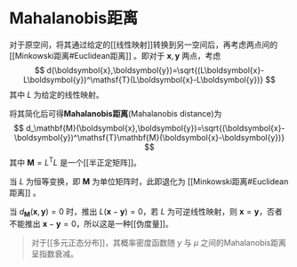# Mahalanobis距离

对于原空间，将其通过给定的[[线性映射]]转换到另一空间后，再考虑两点间的 [[Minkowski距离#Euclidean距离]] 。即对于 $\mathbf{x},\mathbf{y}$ 两点，考虑
$$ d(\boldsymbol{x},\boldsymbol{y})=\sqrt{(L\boldsymbol{x}-L\boldsymbol{y})^\mathsf{T}(L\boldsymbol{x}-L\boldsymbol{y})} $$
其中 $L$ 为给定的线性映射。

将其简化后可得**Mahalanobis距离**(Mahalanobis distance)为
$$ d_\mathbf{M}(\boldsymbol{x},\boldsymbol{y})=\sqrt{(\boldsymbol{x}-\boldsymbol{y})^\mathsf{T}\mathbf{M}(\boldsymbol{x}-\boldsymbol{y})} $$
其中 $\mathbf{M}=L^\mathsf{T}L$ 是一个[[半正定矩阵]]。

当 $L$ 为恒等变换，即 $\mathbf{M}$ 为单位矩阵时，此即退化为 [[Minkowski距离#Euclidean距离]] 。

当 $d_\mathbf{M}(\boldsymbol{x},\boldsymbol{y})=0$ 时，推出 $L(\boldsymbol{x}-\boldsymbol{y})=0$，若 $L$ 为可逆线性映射，则 $\boldsymbol{x}=\boldsymbol{y}$，否者不能推出 $\boldsymbol{x}-\boldsymbol{y}=0$，所以这是一种[[伪度量]]。

>对于[[多元正态分布]]，其概率密度函数随 $y$ 与 $\mu$ 之间的Mahalanobis距离呈指数衰减。

